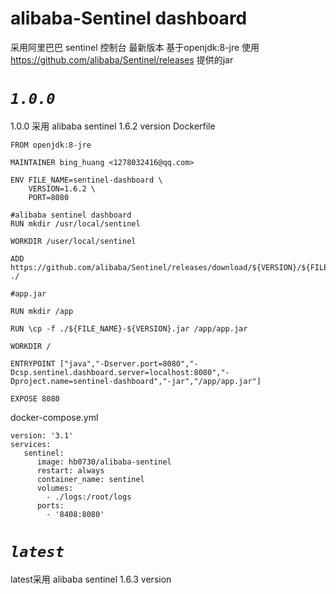 # alibaba-Sentinel dashboard
采用阿里巴巴 sentinel 控制台 最新版本
基于openjdk:8-jre
使用 https://github.com/alibaba/Sentinel/releases 提供的jar
# *`1.0.0`*
1.0.0 采用 alibaba sentinel 1.6.2 version
Dockerfile
```
FROM openjdk:8-jre

MAINTAINER bing_huang <1278032416@qq.com>

ENV FILE_NAME=sentinel-dashboard \
	VERSION=1.6.2 \
    PORT=8080 

#alibaba sentinel dashboard
RUN mkdir /usr/local/sentinel

WORKDIR /user/local/sentinel

ADD https://github.com/alibaba/Sentinel/releases/download/${VERSION}/${FILE_NAME}-${VERSION}.jar ./

#app.jar

RUN mkdir /app

RUN \cp -f ./${FILE_NAME}-${VERSION}.jar /app/app.jar

WORKDIR /

ENTRYPOINT ["java","-Dserver.port=8080","-Dcsp.sentinel.dashboard.server=localhost:8080","-Dproject.name=sentinel-dashboard","-jar","/app/app.jar"]

EXPOSE 8080
```
docker-compose.yml
```
version: '3.1'
services:
   sentinel:
      image: hb0730/alibaba-sentinel
      restart: always
      container_name: sentinel
      volumes:
        - ./logs:/root/logs
      ports:
        - '8408:8080'
```
# *`latest`*
latest采用 alibaba sentinel 1.6.3 version